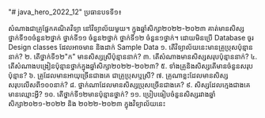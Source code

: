 "# java_hero_2022_12" 
ប្រធានបទទី១៖

សំណាងជាគ្រូផ្នែកគណិតវិទ្យា នៅវិទ្យាល័យមួយ។ 
ក្នុងឆ្នាំសិក្សា២០២២-២០២៣ គាត់មានសិស្សថ្នាក់ទី១០ចំនួន២ថ្នាក់ ថ្នាក់ទី១១ ចំនួន២ថ្នាក់ ថ្នាក់ទី១២ ចំនួន១ថ្នាក់។
ដោយមិនប្រើ Database ចូរ Design classes ដែលអាចមាន និងដាក់ Sample Data 
១. តើវិទ្យាល័យនេះមានគ្រូប្រុសប៉ុន្មាននាក់?
២. តើថ្នាក់ទី១២"ក" មានសិស្សស្រីប៉ុន្មាននាក់?
៣. តើសំណាងមានសិស្សសរុបប៉ុន្មាននាក់?
៤. តើសំណាងបង្រៀនប៉ុន្មានថ្នាក់ក្នុងឆ្នាំសិក្សា២០២២-២០២៣?
៥. ទាំងគ្រូនិងសិស្សតើមានចំនួនសរុបប៉ុន្មាន?
៦. គ្រូដែលមានអាយុច្រើនជាងគេ ជាគ្រូប្រុសឬស្រី?
៧. គ្រូណាខ្លះដែលមានសិស្សសរុបលើសពី១០០នាក់?
៨. ថ្នាក់ណាដែលមានសិស្សប្រុសច្រើនជាងគេ?
៩. សិស្សដែលក្មេងជាងគេមានឈ្មោះអ្វី?
១០. តើថ្នាក់ទី១២មានប៉ុន្មានថ្នាក់?
១១. ប្រៀបធៀបចំនួនសិស្សរវាងឆ្នាំសិក្សា២០២១-២០២២ និង ២០២២-២០២៣ ក្នុងវិទ្យាល័យនេះ
